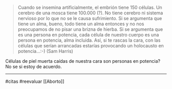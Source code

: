 >Cuando se insemina artificialmente, el embrión tiene 150 células. Un cerebro de una mosca tiene 100.000 (?). No tiene cerebro ni sistema nervioso por lo que no se le causa sufrimiento. Si se argumenta que tiene un alma, bueno, todo tiene un alma entonces y no nos preocupamos de no pisar una brizna de hierba. Si se argumenta que es una persona en potencia, cada célula de nuestro cuerpo es una persona en potencia, alma incluida. Así, si te rascas la cara, con las células que serían arrancadas estarías provocando un holocausto en potencia...:-) (Sam Harris)

Células de piel muerta caídas de nuestra cara son personas en potencia? No se si estoy de acuerdo.

---
#citas #reevaluar [[Aborto]]